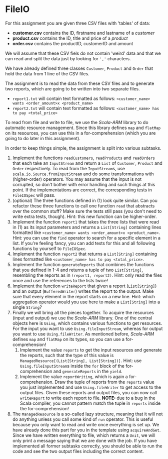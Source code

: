 FileIO
======

For this assignment you are given three CSV files with 'tables' of data:

* **customer.csv** contains the ID, firstname and lastname of a *customer*
* **product.csv** contains the ID, title and price of a *product*
* **order.csv** contains the productID, customerID and amount

We will assume that these CSV fiels do not contain 'weird' data and that we can read and split the data just by 
looking for `','` characters.

We have already defined three classes `Customer`, `Product` and `Order` that hold the data from 1 line of the CSV files.

The assignment is to read the data from these CSV files and to generate two reports, which are going to be written 
into two separate files.

* `report1.txt` will contain text formatted as follows: `<customer_name> wants <order_amount>x <product_name>`
* `report2.txt` will contain text formatted as follows: `<customer_name> has to pay <total_price>`

To read from file and write to file, we use the *Scala-ARM* library to do automatic resource management. Since this library
defines `map` and `flatMap` on its resources, you can use this in a for-comprehension (which you are going to do later in this assignment).

In order to keep things simple, the assignment is split into various subtasks.

1. Implement the functions `readCustomers`, `readProducts` and `readOrders` that each take an `InputStream` and return 
   a `List` of `Customer`, `Product` and `Order` respectively. To read from the `InputStream`s, use `scala.io.Source.fromInputStream` 
   and do some transformations with (higher-order) operators. You may assume that the input is not corrupted, so don't bother with 
   error handling and such things at this point. If the implementations are correct, the corresponding tests in `FileIOSpec` will pass.
2. (optional) The three functions defined in (1) look quite similar. Can you refactor these three functions to call one function 
   `read` that abstracts over the common stuff? Make sure the tests still pass (you don't need to write extra tests, though). 
   Hint: this new function can be higher-order.
3. Implement the function `report1` that takes the three lists that were read in (1) as its input parameters and returns a 
   `List[String]` containing lines formatted like `<customer_name> wants <order_amount>x <product_name>`. Hint: you can use 
   the `find` operator to search for a specific element in a list. If you're feeling fancy, you can add tests for this and 
   all following functions by yourself to `FileIOSpec`.
4. Implement the function `report2` that returns a `List[String]` containing lines formatted like 
   `<customer_name> has to pay <total_price>`.
5. Implement the function `generateReports` that combines the functions that you defined in 1-4 and returns a tuple of two 
   `List[String]`, resembling the reports as in `(report1, report2)`. Hint: only read the files once and use the references to the 
   lists twice!
6. Implement the function `writeReport` that given a report (`List[String]`) and an output (`BufferedWriter`) writes the report to 
   the output. Make sure that every element in the report starts on a new line. Hint: which aggregation operator would you use here 
   to make a `List[String]` into a single `String`?
7. Finally we will bring all the pieces together. To acquire the resources (input and output) we use the *Scala-ARM* library. One 
   of the central objects here is `Using`, which contains various functions to get resources. For the input you want to use 
   `Using.fileInputStream`, whereas for output you want to use `Using.fileWriter`. As mentioned before, *Scala-ARM* defines `map` 
   and `flatMap` on its types, so you can use a for-comprehension!
   1. Implement the value `reports` to get the input resources and generate the reports, such that the type of this value is 
      `ManagedResource[(List[String], List[String])]`. Hint: use `Using.fileInputStream`s inside the `for` block of the for-comprehension 
      and `generateReports` in the `yield`.
   2. Implement the value `reportWriting`, which is again a for-comprehension. Draw the tuple of reports from the `reports` value 
      you just implemented and use `Using.fileWriter` to get access to the output files. Given these reports and output files, you 
      can now call `writeReport` to write each report to file. **NOTE:** due to a bug in the Scala compiler, you cannot pattern match 
      the tuple in `reports` inside the for-comprehension!
8. The `ManagedResource` is a so-called lazy structure, meaning that it will not do anything unless you call some kind of `run` operator. 
   This is useful because you only want to read and write once everything is set up. We have already done this part for you in the 
   template using `acquireAndGet`. Since we have written everything to file, which returns a `Unit`, we will only print a message 
   saying that we are done with the job. If you have implemented all former subtasks correctly, you should be able to run the code 
   and see the two output files including the correct content.
